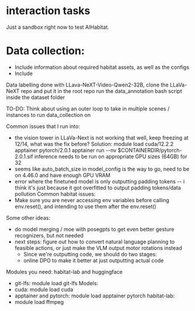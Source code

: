 # interaction tasks

Just a sandbox right now to test AIHabitat.

# Data collection:
- Include information about required habitat assets, as well as the configs
- Include


Data labelling done with LLava-NeXT-Video-Qwen2-32B, clone the LLaVa-NeXT repo and put it in the root repo
run the data_annotation bash script inside the dataset folder

TO-DO: Think about using an outer loop to take in multiple scenes / instances to run data_collection on

Common issues that I run into: 
- the vision tower in LLaVa-Next is not working that well, keep freezing at 12/14, what was the fix before?
    Solution: module load cuda/12.2.2 apptainer pytorch/2.0.1
    apptainer run --nv $CONTAINERDIR/pytorch-2.0.1.sif
    inference needs to be run on appropriate GPU sizes (64GB) for 32
- seems like auto_batch_size in model_config is the way to go, need to be on 4.46.0 and have enough GPU VRAM
- error where the finetuned model is only outputting padding tokens -- i think it's just because it got overfitted to output padding tokens/data pollution
Common habitat issues:
- Make sure you are never accessing env variables before calling env.reset(), and intending to use them after the env.reset()

Some other ideas:
- do model merging / moe with posegpts to get even better gesture recognizers, but not needed
- next steps: figure out how to convert natural language planning to feasible actions, or just make the VLM output motor rotations instead
    - Since we're outputting code, we should do two stages:
    - online DPO to make it better at just outputting actual code


Modules you need:
habitat-lab and huggingface
- git-lfs: module load git-lfs
Models:
- cuda: module load cuda
- apptainer and pytorch: module load apptainer pytorch
habitat-lab:
- module load ffmpeg